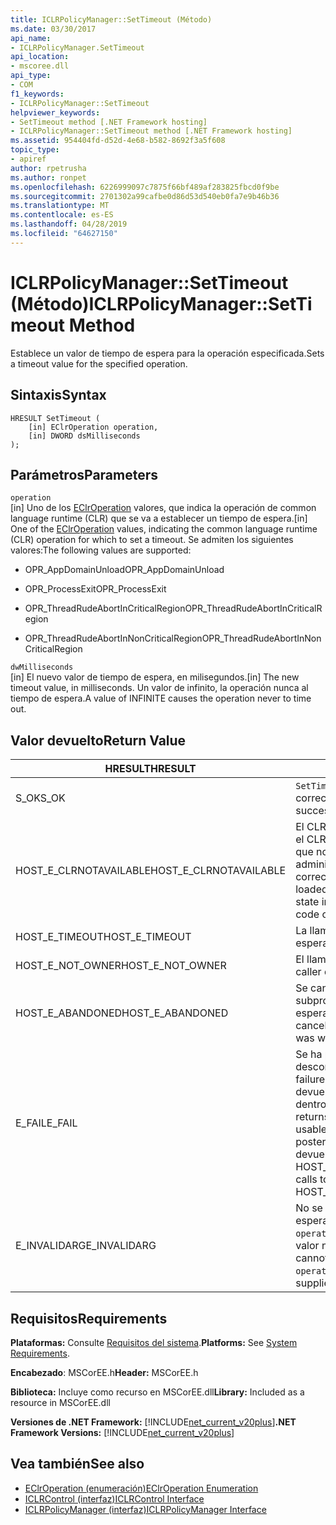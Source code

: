 ```yaml
---
title: ICLRPolicyManager::SetTimeout (Método)
ms.date: 03/30/2017
api_name:
- ICLRPolicyManager.SetTimeout
api_location:
- mscoree.dll
api_type:
- COM
f1_keywords:
- ICLRPolicyManager::SetTimeout
helpviewer_keywords:
- SetTimeout method [.NET Framework hosting]
- ICLRPolicyManager::SetTimeout method [.NET Framework hosting]
ms.assetid: 954404fd-d52d-4e68-b582-8692f3a5f608
topic_type:
- apiref
author: rpetrusha
ms.author: ronpet
ms.openlocfilehash: 6226999097c7875f66bf489af283825fbcd0f9be
ms.sourcegitcommit: 2701302a99cafbe0d86d53d540eb0fa7e9b46b36
ms.translationtype: MT
ms.contentlocale: es-ES
ms.lasthandoff: 04/28/2019
ms.locfileid: "64627150"
---
```

# <a name="iclrpolicymanagersettimeout-method"></a><span data-ttu-id="f6af6-102">ICLRPolicyManager::SetTimeout (Método)</span><span class="sxs-lookup"><span data-stu-id="f6af6-102">ICLRPolicyManager::SetTimeout Method</span></span>
<span data-ttu-id="f6af6-103">Establece un valor de tiempo de espera para la operación especificada.</span><span class="sxs-lookup"><span data-stu-id="f6af6-103">Sets a timeout value for the specified operation.</span></span>  
  
## <a name="syntax"></a><span data-ttu-id="f6af6-104">Sintaxis</span><span class="sxs-lookup"><span data-stu-id="f6af6-104">Syntax</span></span>  
  
```  
HRESULT SetTimeout (  
    [in] EClrOperation operation,  
    [in] DWORD dsMilliseconds  
);  
```  
  
## <a name="parameters"></a><span data-ttu-id="f6af6-105">Parámetros</span><span class="sxs-lookup"><span data-stu-id="f6af6-105">Parameters</span></span>  
 `operation`  
 <span data-ttu-id="f6af6-106">[in] Uno de los [EClrOperation](../../../../docs/framework/unmanaged-api/hosting/eclroperation-enumeration.md) valores, que indica la operación de common language runtime (CLR) que se va a establecer un tiempo de espera.</span><span class="sxs-lookup"><span data-stu-id="f6af6-106">[in] One of the [EClrOperation](../../../../docs/framework/unmanaged-api/hosting/eclroperation-enumeration.md) values, indicating the common language runtime (CLR) operation for which to set a timeout.</span></span> <span data-ttu-id="f6af6-107">Se admiten los siguientes valores:</span><span class="sxs-lookup"><span data-stu-id="f6af6-107">The following values are supported:</span></span>  
  
- <span data-ttu-id="f6af6-108">OPR_AppDomainUnload</span><span class="sxs-lookup"><span data-stu-id="f6af6-108">OPR_AppDomainUnload</span></span>  
  
- <span data-ttu-id="f6af6-109">OPR_ProcessExit</span><span class="sxs-lookup"><span data-stu-id="f6af6-109">OPR_ProcessExit</span></span>  
  
- <span data-ttu-id="f6af6-110">OPR_ThreadRudeAbortInCriticalRegion</span><span class="sxs-lookup"><span data-stu-id="f6af6-110">OPR_ThreadRudeAbortInCriticalRegion</span></span>  
  
- <span data-ttu-id="f6af6-111">OPR_ThreadRudeAbortInNonCriticalRegion</span><span class="sxs-lookup"><span data-stu-id="f6af6-111">OPR_ThreadRudeAbortInNonCriticalRegion</span></span>  
  
 `dwMilliseconds`  
 <span data-ttu-id="f6af6-112">[in] El nuevo valor de tiempo de espera, en milisegundos.</span><span class="sxs-lookup"><span data-stu-id="f6af6-112">[in] The new timeout value, in milliseconds.</span></span> <span data-ttu-id="f6af6-113">Un valor de infinito, la operación nunca al tiempo de espera.</span><span class="sxs-lookup"><span data-stu-id="f6af6-113">A value of INFINITE causes the operation never to time out.</span></span>  
  
## <a name="return-value"></a><span data-ttu-id="f6af6-114">Valor devuelto</span><span class="sxs-lookup"><span data-stu-id="f6af6-114">Return Value</span></span>  
  
|<span data-ttu-id="f6af6-115">HRESULT</span><span class="sxs-lookup"><span data-stu-id="f6af6-115">HRESULT</span></span>|<span data-ttu-id="f6af6-116">Descripción</span><span class="sxs-lookup"><span data-stu-id="f6af6-116">Description</span></span>|  
|-------------|-----------------|  
|<span data-ttu-id="f6af6-117">S_OK</span><span class="sxs-lookup"><span data-stu-id="f6af6-117">S_OK</span></span>|<span data-ttu-id="f6af6-118">`SetTimeout` se devolvió correctamente.</span><span class="sxs-lookup"><span data-stu-id="f6af6-118">`SetTimeout` returned successfully.</span></span>|  
|<span data-ttu-id="f6af6-119">HOST_E_CLRNOTAVAILABLE</span><span class="sxs-lookup"><span data-stu-id="f6af6-119">HOST_E_CLRNOTAVAILABLE</span></span>|<span data-ttu-id="f6af6-120">El CLR no se ha cargado en un proceso o el CLR se encuentra en un estado en el que no se puede ejecutar código administrado o procesar la llamada correctamente.</span><span class="sxs-lookup"><span data-stu-id="f6af6-120">The CLR has not been loaded into a process, or the CLR is in a state in which it cannot run managed code or process the call successfully.</span></span>|  
|<span data-ttu-id="f6af6-121">HOST_E_TIMEOUT</span><span class="sxs-lookup"><span data-stu-id="f6af6-121">HOST_E_TIMEOUT</span></span>|<span data-ttu-id="f6af6-122">La llamada ha agotado el tiempo de espera.</span><span class="sxs-lookup"><span data-stu-id="f6af6-122">The call timed out.</span></span>|  
|<span data-ttu-id="f6af6-123">HOST_E_NOT_OWNER</span><span class="sxs-lookup"><span data-stu-id="f6af6-123">HOST_E_NOT_OWNER</span></span>|<span data-ttu-id="f6af6-124">El llamador no posee el bloqueo.</span><span class="sxs-lookup"><span data-stu-id="f6af6-124">The caller does not own the lock.</span></span>|  
|<span data-ttu-id="f6af6-125">HOST_E_ABANDONED</span><span class="sxs-lookup"><span data-stu-id="f6af6-125">HOST_E_ABANDONED</span></span>|<span data-ttu-id="f6af6-126">Se canceló un evento mientras un subproceso bloqueado o fibra estaba esperando en ella.</span><span class="sxs-lookup"><span data-stu-id="f6af6-126">An event was canceled while a blocked thread or fiber was waiting on it.</span></span>|  
|<span data-ttu-id="f6af6-127">E_FAIL</span><span class="sxs-lookup"><span data-stu-id="f6af6-127">E_FAIL</span></span>|<span data-ttu-id="f6af6-128">Se ha producido un error irrecuperable desconocido.</span><span class="sxs-lookup"><span data-stu-id="f6af6-128">An unknown catastrophic failure occurred.</span></span> <span data-ttu-id="f6af6-129">Después de un método devuelve E_FAIL, CLR ya no es utilizable dentro del proceso.</span><span class="sxs-lookup"><span data-stu-id="f6af6-129">After a method returns E_FAIL, the CLR is no longer usable within the process.</span></span> <span data-ttu-id="f6af6-130">Las llamadas posteriores a métodos de hospedaje devuelven HOST_E_CLRNOTAVAILABLE.</span><span class="sxs-lookup"><span data-stu-id="f6af6-130">Subsequent calls to hosting methods return HOST_E_CLRNOTAVAILABLE.</span></span>|  
|<span data-ttu-id="f6af6-131">E_INVALIDARG</span><span class="sxs-lookup"><span data-stu-id="f6af6-131">E_INVALIDARG</span></span>|<span data-ttu-id="f6af6-132">No se puede establecer un tiempo de espera para el elemento especificado `operation`, o se ha proporcionado un valor no válido para `operation`.</span><span class="sxs-lookup"><span data-stu-id="f6af6-132">A timeout cannot be set for the specified `operation`, or an invalid value was supplied for `operation`.</span></span>|  
  
## <a name="requirements"></a><span data-ttu-id="f6af6-133">Requisitos</span><span class="sxs-lookup"><span data-stu-id="f6af6-133">Requirements</span></span>  
 <span data-ttu-id="f6af6-134">**Plataformas:** Consulte [Requisitos del sistema](../../../../docs/framework/get-started/system-requirements.md).</span><span class="sxs-lookup"><span data-stu-id="f6af6-134">**Platforms:** See [System Requirements](../../../../docs/framework/get-started/system-requirements.md).</span></span>  
  
 <span data-ttu-id="f6af6-135">**Encabezado**: MSCorEE.h</span><span class="sxs-lookup"><span data-stu-id="f6af6-135">**Header:** MSCorEE.h</span></span>  
  
 <span data-ttu-id="f6af6-136">**Biblioteca:** Incluye como recurso en MSCorEE.dll</span><span class="sxs-lookup"><span data-stu-id="f6af6-136">**Library:** Included as a resource in MSCorEE.dll</span></span>  
  
 <span data-ttu-id="f6af6-137">**Versiones de .NET Framework:** [!INCLUDE[net_current_v20plus](../../../../includes/net-current-v20plus-md.md)]</span><span class="sxs-lookup"><span data-stu-id="f6af6-137">**.NET Framework Versions:** [!INCLUDE[net_current_v20plus](../../../../includes/net-current-v20plus-md.md)]</span></span>  
  
## <a name="see-also"></a><span data-ttu-id="f6af6-138">Vea también</span><span class="sxs-lookup"><span data-stu-id="f6af6-138">See also</span></span>

- [<span data-ttu-id="f6af6-139">EClrOperation (enumeración)</span><span class="sxs-lookup"><span data-stu-id="f6af6-139">EClrOperation Enumeration</span></span>](../../../../docs/framework/unmanaged-api/hosting/eclroperation-enumeration.md)
- [<span data-ttu-id="f6af6-140">ICLRControl (interfaz)</span><span class="sxs-lookup"><span data-stu-id="f6af6-140">ICLRControl Interface</span></span>](../../../../docs/framework/unmanaged-api/hosting/iclrcontrol-interface.md)
- [<span data-ttu-id="f6af6-141">ICLRPolicyManager (interfaz)</span><span class="sxs-lookup"><span data-stu-id="f6af6-141">ICLRPolicyManager Interface</span></span>](../../../../docs/framework/unmanaged-api/hosting/iclrpolicymanager-interface.md)
